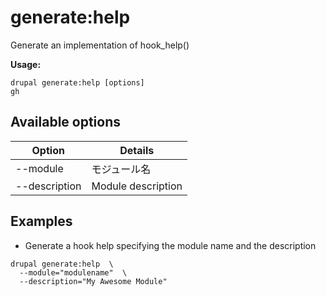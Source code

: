 # generate:help
Generate an implementation of hook_help()

**Usage:**
```
drupal generate:help [options]
gh
```

## Available options
Option | Details
-------|-------------
--module | モジュール名
--description | Module description

## Examples
* Generate a hook help specifying the module name and the description
```
drupal generate:help  \
  --module="modulename"  \
  --description="My Awesome Module"
```
